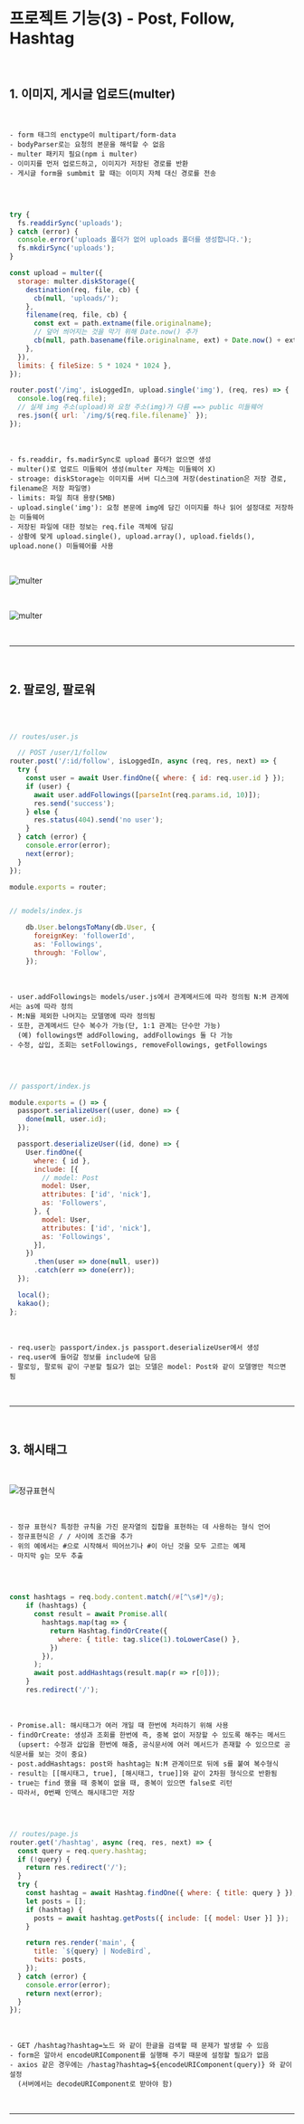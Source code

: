 # 프로젝트 기능(3) - Post, Follow, Hashtag

<br>

## 1. 이미지, 게시글 업로드(multer)

<br>

    - form 태그의 enctype이 multipart/form-data
    - bodyParser로는 요청의 본문을 해석할 수 없음
    - multer 패키지 필요(npm i multer)
    - 이미지를 먼저 업로드하고, 이미지가 저장된 경로를 반환
    - 게시글 form을 sumbmit 할 때는 이미지 자체 대신 경로를 전송

<br>

```javascript

try {
  fs.readdirSync('uploads');
} catch (error) {
  console.error('uploads 폴더가 없어 uploads 폴더를 생성합니다.');
  fs.mkdirSync('uploads');
}

const upload = multer({
  storage: multer.diskStorage({
    destination(req, file, cb) {
      cb(null, 'uploads/');
    },
    filename(req, file, cb) {
      const ext = path.extname(file.originalname);
      // 덮어 씌어지는 것을 막기 위해 Date.now() 추가
      cb(null, path.basename(file.originalname, ext) + Date.now() + ext);
    },
  }),
  limits: { fileSize: 5 * 1024 * 1024 },
});

router.post('/img', isLoggedIn, upload.single('img'), (req, res) => {
  console.log(req.file);
  // 실제 img 주소(upload)와 요청 주소(img)가 다름 ==> public 미들웨어
  res.json({ url: `/img/${req.file.filename}` });
});

```
  
<br>

    - fs.readdir, fs.madirSync로 upload 폴더가 없으면 생성
    - multer()로 업로드 미들웨어 생성(multer 자체는 미들웨어 X)
    - stroage: diskStorage는 이미지를 서버 디스크에 저장(destination은 저장 경로, filename은 저장 파일명)
    - limits: 파일 최대 용량(5MB)
    - upload.single('img'): 요청 본문에 img에 담긴 이미지를 하나 읽어 설정대로 저장하는 미들웨어
    - 저장된 파일에 대한 정보는 req.file 객체에 담김
    - 상황에 맞게 upload.single(), upload.array(), upload.fields(), upload.none() 미들웨어를 사용

<br>

![multer](https://github.com/daldalhada/Express/blob/main/image/9/9-3/project1.PNG)

<br>

![multer](https://github.com/daldalhada/Express/blob/main/image/9/9-3/project2.PNG)

<br>

***

<br>

## 2. 팔로잉, 팔로워

<br>

```javascript

// routes/user.js

  // POST /user/1/follow
router.post('/:id/follow', isLoggedIn, async (req, res, next) => {
  try {
    const user = await User.findOne({ where: { id: req.user.id } });
    if (user) {
      await user.addFollowings([parseInt(req.params.id, 10)]);
      res.send('success');
    } else {
      res.status(404).send('no user');
    }
  } catch (error) {
    console.error(error);
    next(error);
  }
});

module.exports = router;


// models/index.js

    db.User.belongsToMany(db.User, {
      foreignKey: 'followerId',
      as: 'Followings',
      through: 'Follow',
    });

```

<br>

    - user.addFollowings는 models/user.js에서 관계메서드에 따라 정의됨 N:M 관계에서는 as에 따라 정의
    - M:N을 제외한 나머지는 모델명에 따라 정의됨 
    - 또한, 관계메서드 단수 복수가 가능(단, 1:1 관계는 단수만 가능)
      (예) followings면 addFollowing, addFollowings 둘 다 가능
    - 수정, 삽입, 조회는 setFollowings, removeFollowings, getFollowings

<br>

```javascript

// passport/index.js

module.exports = () => {
  passport.serializeUser((user, done) => {
    done(null, user.id);
  });

  passport.deserializeUser((id, done) => {
    User.findOne({
      where: { id },
      include: [{
        // model: Post
        model: User,
        attributes: ['id', 'nick'],
        as: 'Followers',
      }, {
        model: User,
        attributes: ['id', 'nick'],
        as: 'Followings',
      }],
    })
      .then(user => done(null, user))
      .catch(err => done(err));
  });

  local();
  kakao();
};

```

<br>

    - req.user는 passport/index.js passport.deserializeUser에서 생성
    - req.user에 들어갈 정보를 include에 담음
    - 팔로잉, 팔로워 같이 구분할 필요가 없는 모델은 model: Post와 같이 모델명만 적으면 됨

<br>

***

<br>

## 3. 해시태그

<br>

![정규표현식](https://github.com/daldalhada/Express/blob/main/image/9/9-3/project3.PNG)

<br>

    - 정규 표현식? 특정한 규칙을 가진 문자열의 집합을 표현하는 데 사용하는 형식 언어
    - 정규표현식은 / / 사이에 조건을 추가
    - 위의 예에서는 #으로 시작해서 띄어쓰기나 #이 아닌 것을 모두 고르는 예제
    - 마지막 g는 모두 추출

<br>

```javascript

const hashtags = req.body.content.match(/#[^\s#]*/g);
    if (hashtags) {
      const result = await Promise.all(
        hashtags.map(tag => {
          return Hashtag.findOrCreate({
            where: { title: tag.slice(1).toLowerCase() },
          })
        }),
      );
      await post.addHashtags(result.map(r => r[0]));
    }
    res.redirect('/');

```

<br>

    - Promise.all: 해시태그가 여러 개일 때 한번에 처리하기 위해 사용
    - findOrCreate: 생성과 조회를 한번에 즉, 중복 없이 저장할 수 있도록 해주는 메서드
      (upsert: 수정과 삽입을 한번에 해줌, 공식문서에 여러 메서드가 존재할 수 있으므로 공식문서를 보는 것이 중요)
    - post.addHashtags: post와 hashtag는 N:M 관계이므로 뒤에 s를 붙여 복수형식
    - result는 [[해시태그, true], [해시태그, true]]와 같이 2차원 형식으로 반환됨
    - true는 find 했을 때 중복이 없을 때, 중복이 있으면 false로 리턴
    - 따라서, 0번째 인덱스 해시태그만 저장

<br>

```javascript

// routes/page.js
router.get('/hashtag', async (req, res, next) => {
  const query = req.query.hashtag;
  if (!query) {
    return res.redirect('/');
  }
  try {
    const hashtag = await Hashtag.findOne({ where: { title: query } });
    let posts = [];
    if (hashtag) {
      posts = await hashtag.getPosts({ include: [{ model: User }] });
    }

    return res.render('main', {
      title: `${query} | NodeBird`,
      twits: posts,
    });
  } catch (error) {
    console.error(error);
    return next(error);
  }
});

```

<br>

    - GET /hashtag?hashtag=노드 와 같이 한글을 검색할 때 문제가 발생할 수 있음
    - form은 알아서 encodeURIComponent를 실행해 주기 때문에 설정할 필요가 없음
    - axios 같은 경우에는 /hastag?hashtag=${encodeURIComponent(query)} 와 같이 설정
      (서버에서는 decodeURIComponent로 받아야 함)

<br>

***

<br>
